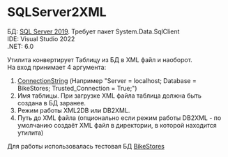 # SQLServer2XML
БД: [SQL Server 2019](https://www.microsoft.com/ru-ru/sql-server/sql-server-2019). Требует пакет System.Data.SqlClient  
IDE: Visual Studio 2022  
.NET: 6.0  

Утилита конвертирует Таблицу из БД в XML файл и наоборот.  
На вход принимает 4 аргумента:
1. [ConnectionString](https://www.connectionstrings.com/sqlconnection/) (Например "Server = localhost; Database = BikeStores; Trusted_Connection = True;")
2. Имя таблицы. При загрузке XML файла таблица должна быть создана в БД заранее.
3. Режим работы XML2DB или DB2XML.
4. Путь до XML файла (опционально если режим работы DB2XML - по умолчанию создаёт XML файл в директории, в которой находится утилита)
  
Для работы использовалась тестовая БД [BikeStores](https://www.sqlservertutorial.net/sql-server-sample-database/)
